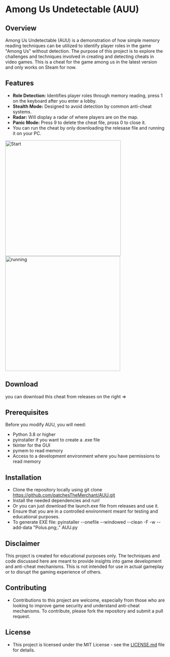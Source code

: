 # Among Us Undetectable (AUU)

## Overview
Among Us Undetectable (AUU) is a demonstration of how simple memory reading techniques can be utilized to identify player roles in the game "Among Us" without detection. The purpose of this project is to explore the challenges and techniques involved in creating and detecting cheats in video games.
This is a cheat for the game among us in the latest version and only works on Steam for now.

## Features
- **Role Detection:** Identifies player roles through memory reading, press 1 on the keyboard after you enter a lobby.
- **Stealth Mode:** Designed to avoid detection by common anti-cheat systems.
- **Radar:** Will display a radar of where players are on the map.
- **Panic Mode:** Press 9 to delete the cheat file, pross 0 to close it.
- You can run the cheat by only downloading the relesase file and running it on your PC.

<img width="364" alt="Start" src="https://github.com/patchesTheMerchant/AUU/assets/169628962/42d3cdb6-af55-4dfa-a673-7848e8da23af">
<img width="362" alt="running" src="https://github.com/patchesTheMerchant/AUU/assets/169628962/199fe3c5-cfa7-41bd-82e9-999ae62a0b7c">

## Download
you can download this cheat from releases on the right =>

## Prerequisites
Before you modify AUU, you will need:
- Python 3.8 or higher
- pyinstaller if you want to create a .exe file
- tkinter for the GUI
- pymem to read memory
- Access to a development environment where you have permissions to read memory

## Installation
- Clone the repository locally using git clone https://github.com/patchesTheMerchant/AUU.git
- Install the needed dependencies and run! 
- Or you can just download the launch.exe file from releases and use it.
- Ensure that you are in a controlled environment meant for testing and educational purposes.
- To generate EXE file: pyinstaller --onefile --windowed --clean -F -w --add-data "Polus.png;." AUU.py 

## Disclaimer
This project is created for educational purposes only. The techniques and code discussed here are meant to provide insights into game development and anti-cheat mechanisms. This is not intended for use in actual gameplay or to disrupt the gaming experience of others.

## Contributing
- Contributions to this project are welcome, especially from those who are looking to improve game security and understand anti-cheat mechanisms. To contribute, please fork the repository and submit a pull request.

## License
- This project is licensed under the MIT License - see the [LICENSE.md](LICENSE.md) file for details.
